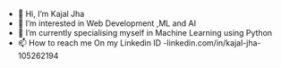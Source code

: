 - 👋 Hi, I’m Kajal Jha
- 👀 I’m interested in Web Development ,ML and AI
- 🌱 I’m currently specialising myself in Machine Learning using Python 
- 📫 How to reach me On my Linkedin ID -linkedin.com/in/kajal-jha-105262194
<!---
kajaljha09/kajaljha09 is a ✨ special ✨ repository because its `README.md` (this file) appears on your GitHub profile.
You can click the Preview link to take a look at your changes.
--->
